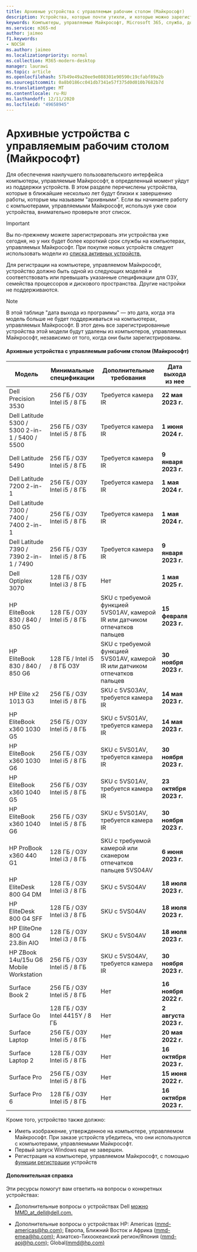 ```yaml
---
title: Архивные устройства с управляемым рабочим столом (Майкрософт)
description: Устройства, которые почти утихли, и которые можно зарегистрировать, но будут иметь сокращенный срок поддержки
keywords: Компьютеры, управляемые Майкрософт, Microsoft 365, служба, документация
ms.service: m365-md
author: jaimeo
f1.keywords:
- NOCSH
ms.author: jaimeo
ms.localizationpriority: normal
ms.collection: M365-modern-desktop
manager: laurawi
ms.topic: article
ms.openlocfilehash: 57b49e49a20ee9e088301e90590c19cfabf89a2b
ms.sourcegitcommit: 0a8b0186cc041db7341e57f375d0d010b7682b7d
ms.translationtype: MT
ms.contentlocale: ru-RU
ms.lasthandoff: 12/11/2020
ms.locfileid: "49658945"
---
```

# <a name="microsoft-managed-desktop-archived-devices"></a>Архивные устройства с управляемым рабочим столом (Майкрософт)

Для обеспечения наилучшего пользовательского интерфейса компьютеры, управляемые Майкрософт, в определенный момент уйдут из поддержки устройств. В этом разделе перечислены устройства, которые в ближайшие несколько лет будут близки к завершению работы, которые мы называем "архивными". Если вы начинаете работу с компьютерами, управляемыми Майкрософт, используя уже свои устройства, внимательно проверьте этот список.

>[!IMPORTANT]
>Вы по-прежнему можете зарегистрировать эти устройства уже сегодня, но у них будет более короткий срок службы на компьютерах, управляемых Майкрософт. При покупке новых устройств следует использовать модели из [списка активных устройств.](./device-list.md)

<!-- Microsoft 365 E5; Device as a Service -->
<!-- Split from device & technologies topic. Destination topic for aka.ms/device-list  -->
Для регистрации на компьютере, управляемом Майкрософт, устройство должно быть одной из следующих моделей и соответствовать или превышать указанные спецификации для ОЗУ, семейства процессоров и дискового пространства. Другие настройки не поддерживаются.



>[!NOTE]
>В этой таблице "дата выхода из программы" — это дата, когда эта модель больше не будет поддерживаться на компьютерах, управляемых Майкрософт. В этот день все зарегистрированные устройства этой модели будут удалены из компьютеров, управляемых Майкрософт, независимо от того, когда они были зарегистрированы.

#### <a name="microsoft-managed-desktop-archived-devices"></a>Архивные устройства с управляемым рабочим столом (Майкрософт)

| Модель  | Минимальные спецификации  | Дополнительные требования   | Дата выхода из нее |
|---------|---------|---------|---------|
|Dell Precision 3530| 256 ГБ / ОЗУ Intel i5 / 8 ГБ | Требуется камера IR | **22 мая 2023 г.** |
|Dell Latitude 5300 / 5300 2-in-1 / 5400 / 5500 | 256 ГБ / ОЗУ Intel i5 / 8 ГБ | Требуется камера IR | **1 июня 2024 г.**  |
|Dell Latitude 5490 | 256 ГБ / ОЗУ Intel i5 / 8 ГБ | Требуется камера IR | **9 января 2023 г.** |
|Dell Latitude 7200 2-in-1 | 256 ГБ / ОЗУ Intel i5 / 8 ГБ | Требуется камера IR | **1 мая 2024 г.** |
|Dell Latitude 7300 / 7400 / 7400 2-in-1 | 256 ГБ / ОЗУ Intel i5 / 8 ГБ | Требуется камера IR | **1 мая 2024 г.**  |
|Dell Latitude 7390 / 7390 2-in-1 / 7490 | 256 ГБ / ОЗУ Intel i5 / 8 ГБ   | Требуется камера IR | **9 января 2023 г.** |
|Dell Optiplex 3070 | 128 ГБ / ОЗУ Intel i3 / 8 ГБ | Нет | **1 мая 2025 г.**  |
|HP EliteBook 830 / 840 / 850 G5| 128 ГБ / ОЗУ Intel i5 / 8 ГБ | SKU с требуемой функцией 5VS01AV, камерой IR или датчиком отпечатков пальцев  | **15 февраля 2023 г.** |
|HP EliteBook 830 / 840 / 850 G6| 128 ГБ / Intel i5 / 8 ГБ ОЗУ | SKU с требуемой функцией 5VS01AV, камерой IR или датчиком отпечатков пальцев  | **30 ноября 2023 г.** |
|HP Elite x2 1013 G3| 256 ГБ / ОЗУ Intel i5 / 8 ГБ | SKU с 5VS03AV, требуется камера IR |**14 мая 2023 г.** |
|HP EliteBook x360 1030 G5| 256 ГБ / ОЗУ Intel i5 / 8 ГБ | SKU с 5VS01AV, требуется камера IR |**14 мая 2023 г.** |
|HP EliteBook x360 1030 G6| 256 ГБ / ОЗУ Intel i5 / 8 ГБ | SKU с 5VS01AV, требуется камера IR |**30 ноября 2023 г.** |
|HP EliteBook x360 1040 G5| 256 ГБ / ОЗУ Intel i5 / 8 ГБ | SKU с 5VS01AV, требуется камера IR | **23 октября 2023 г.** |
|HP EliteBook x360 1040 G6| 256 ГБ / ОЗУ Intel i5 / 8 ГБ | SKU с 5VS01AV, требуется камера IR | **30 ноября 2023 г.** |
|HP ProBook x360 440 G1| 128 ГБ / ОЗУ Intel i3 / 8 ГБ | SKU с требуемой камерой или сканером отпечатков пальцев 5VS04AV | **6 июня 2023 г.** |
|HP EliteDesk 800 G4 DM | 128 ГБ / ОЗУ Intel i3 / 8 ГБ | SKU с 5VS04AV | **18 июля 2023 г.** |
|HP EliteDesk 800 G4 SFF | 128 ГБ / ОЗУ Intel i3 / 8 ГБ | SKU с 5VS04AV | **18 июля 2023 г.** |
|HP EliteOne 800 G4 23.8in AIO |128 ГБ / ОЗУ Intel i3 / 8 ГБ |SKU с 5VS04AV| **18 июля 2023 г.** |
|HP ZBook 14u/15u G6 Mobile Workstation |256 ГБ / ОЗУ Intel i5 / 8 ГБ |SKU с 5VS04AV, требуется камера IR| **30 ноября 2023 г.** |
|Surface Book 2| 256 ГБ / ОЗУ Intel i5 / 8 ГБ | Нет | **16 ноября 2022 г.** |
|Surface Go| 128 ГБ / ОЗУ Intel 4415Y / 8 ГБ | Нет | **2 августа 2023 г.** |
|Surface Laptop| 256 ГБ / ОЗУ Intel i5 / 8 ГБ | Нет | **20 мая 2022 г.** |
|Surface Laptop 2| 128 ГБ / ОЗУ Intel i5 / 8 ГБ | Нет | **16 октября 2023 г.** |
|Surface Pro| 256 ГБ / ОЗУ Intel i5 / 8 ГБ | Нет | **15 июня 2022 г.** |
|Surface Pro 6| 128 ГБ / ОЗУ Intel i5 / 8 ГБ | Нет | **16 октября 2023 г.** |

Кроме того, устройство также должно:

- Иметь изображение, утвержденное на компьютере, управляемом Майкрософт. При заказе устройств убедитесь, что они используются с компьютерами, управляемыми Майкрософт.
- Первый запуск Windows еще не завершен.
- Регистрация на компьютере, управляемом Майкрософт, с помощью [функции регистрации](https://aka.ms/mmddrhelp) устройств

#### <a name="additional-help"></a>Дополнительная справка

Эти ресурсы помогут вам ответить на вопросы о конкретных устройствах:

- Дополнительные вопросы о устройствах Dell [можно MMD_at_dell@dell.com.](mailto:MMD_at_dell@dell.com)

- Дополнительные вопросы о устройствах HP: Americas ([mmd-americas@hp.com);](mailto:mmd-americas@hp.com) Европа, Ближний Восток и Африка ([mmd-emea@hp.com);](mailto:mmd-emea@hp.com) Азиатско-Тихоокеанский регион/Япония ([mmd-apj@hp.com);](mailto:mmd-apj@hp.com) Global[(mmd@hp.com)](mailto:mmd@hp.com)
